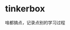 





















































































































































# tinkerbox
啥都搞点，记录点别的学习过程

